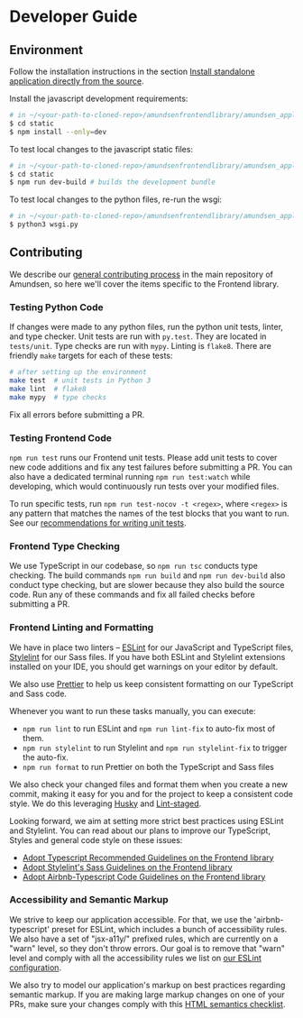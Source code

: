 # Developer Guide

## Environment

Follow the installation instructions in the section [Install standalone application directly from the source](https://github.com/lyft/amundsenfrontendlibrary/blob/master/docs/installation.md#install-standalone-application-directly-from-the-source).

Install the javascript development requirements:

```bash
# in ~/<your-path-to-cloned-repo>/amundsenfrontendlibrary/amundsen_application
$ cd static
$ npm install --only=dev
```

To test local changes to the javascript static files:

```bash
# in ~/<your-path-to-cloned-repo>/amundsenfrontendlibrary/amundsen_application
$ cd static
$ npm run dev-build # builds the development bundle
```

To test local changes to the python files, re-run the wsgi:

```bash
# in ~/<your-path-to-cloned-repo>/amundsenfrontendlibrary/amundsen_application
$ python3 wsgi.py
```

## Contributing

We describe our [general contributing process](https://lyft.github.io/amundsen/CONTRIBUTING/) in the main repository of Amundsen, so here we'll cover the items specific to the Frontend library.

### Testing Python Code

If changes were made to any python files, run the python unit tests, linter, and type checker. Unit tests are run with `py.test`. They are located in `tests/unit`. Type checks are run with `mypy`. Linting is `flake8`. There are friendly `make` targets for each of these tests:

```bash
# after setting up the environment
make test  # unit tests in Python 3
make lint  # flake8
make mypy  # type checks
```

Fix all errors before submitting a PR.

### Testing Frontend Code

`npm run test` runs our Frontend unit tests. Please add unit tests to cover new code additions and fix any test failures before submitting a PR. You can also have a dedicated terminal running `npm run test:watch` while developing, which would continuously run tests over your modified files.

To run specific tests, run `npm run test-nocov -t <regex>`, where `<regex>` is any pattern that matches the names of the test blocks that you want to run. See our [recommendations for writing unit tests](https://github.com/lyft/amundsenfrontendlibrary/blob/master/docs/recommended_practices.md).

### Frontend Type Checking

We use TypeScript in our codebase, so `npm run tsc` conducts type checking. The build commands `npm run build` and `npm run dev-build` also conduct type checking, but are slower because they also build the source code. Run any of these commands and fix all failed checks before submitting a PR.

### Frontend Linting and Formatting

We have in place two linters – [ESLint][eslint] for our JavaScript and TypeScript files, [Stylelint][stylelint] for our Sass files. If you have both ESLint and Stylelint extensions installed on your IDE, you should get warnings on your editor by default.

We also use [Prettier][prettier] to help us keep consistent formatting on our TypeScript and Sass code.

Whenever you want to run these tasks manually, you can execute:

- `npm run lint` to run ESLint and `npm run lint-fix` to auto-fix most of them.
- `npm run stylelint` to run Stylelint and `npm run stylelint-fix` to trigger the auto-fix.
- `npm run format` to run Prettier on both the TypeScript and Sass files

We also check your changed files and format them when you create a new commit, making it easy for you and for the project to keep a consistent code style. We do this leveraging [Husky][husky] and [Lint-staged][lint-staged].

Looking forward, we aim at setting more strict best practices using ESLint and Stylelint. You can read about our plans to improve our TypeScript, Styles and general code style on these issues:

- [Adopt Typescript Recommended Guidelines on the Frontend library][typescript-issue]
- [Adopt Stylelint's Sass Guidelines on the Frontend library][stylelint-issue]
- [Adopt Airbnb-Typescript Code Guidelines on the Frontend library][airbnb-issue]

### Accessibility and Semantic Markup

We strive to keep our application accessible. For that, we use the 'airbnb-typescript' preset for ESLint, which includes a bunch of accessibility rules. We also have a set of "jsx-a11y/" prefixed rules, which are currently on a "warn" level, so they don't throw errors. Our goal is to remove that "warn" level and comply with all the accessibility rules we list on [our ESLint configuration][eslintconfig].

We also try to model our application's markup on best practices regarding semantic markup. If you are making large markup changes on one of your PRs, make sure your changes comply with this [HTML semantics checklist][semanticchecklist].

[eslint]: https://eslint.org/
[eslintconfig]: https://github.com/lyft/amundsenfrontendlibrary/blob/master/amundsen_application/static/package.json#L242
[stylelint]: https://stylelint.io/
[prettier]: https://prettier.io/
[husky]: https://github.com/typicode/husky
[lint-staged]: https://github.com/okonet/lint-staged
[typescript-issue]: https://github.com/lyft/amundsen/issues/503
[airbnb-issue]: https://github.com/lyft/amundsen/issues/502
[stylelint-issue]: https://github.com/lyft/amundsen/issues/501
[semanticchecklist]: https://learn-the-web.algonquindesign.ca/topics/html-semantics-checklist/
